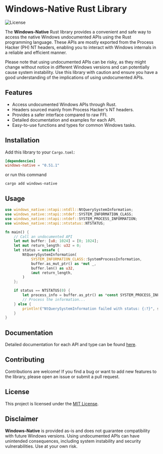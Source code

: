 # Windows-Native Rust Library

![License](https://img.shields.io/badge/license-MIT-blue)

The **Windows-Native** Rust library provides a convenient and safe way to access the native Windows undocumented APIs using the Rust programming language. These APIs are mostly exported from the Process Hacker (PH) NT headers, enabling you to interact with Windows internals in a reliable and efficient manner.

Please note that using undocumented APIs can be risky, as they might change without notice in different Windows versions and can potentially cause system instability. Use this library with caution and ensure you have a good understanding of the implications of using undocumented APIs.

## Features

- Access undocumented Windows APIs through Rust.
- Headers sourced mainly from Process Hacker's NT headers.
- Provides a safer interface compared to raw FFI.
- Detailed documentation and examples for each API.
- Easy-to-use functions and types for common Windows tasks.

## Installation

Add this library to your `Cargo.toml`:

```toml
[dependencies]
windows-native = "0.51.1"
```
or run this command

```
cargo add windows-native
```

## Usage

```rust
use windows_native::ntapi::ntdll::NtQuerySystemInformation;
use windows_native::ntapi::ntdef::SYSTEM_INFORMATION_CLASS;
use windows_native::ntapi::ntdef::SYSTEM_PROCESS_INFORMATION;
use windows_native::ntapi::ntstatus::NTSTATUS;

fn main() {
    // Call an undocumented API
    let mut buffer: [u8; 1024] = [0; 1024];
    let mut return_length: u32 = 0;
    let status = unsafe {
        NtQuerySystemInformation(
            SYSTEM_INFORMATION_CLASS::SystemProcessInformation,
            buffer.as_mut_ptr() as *mut _,
            buffer.len() as u32,
            &mut return_length,
        )
    };

    if status == NTSTATUS(0) {
        let process_info = buffer.as_ptr() as *const SYSTEM_PROCESS_INFORMATION;
        // Process the information...
    } else {
        println!("NtQuerySystemInformation failed with status: {:?}", status);
    }
}
```

## Documentation

Detailed documentation for each API and type can be found [here](https://docs.rs/windows-native/).

## Contributing

Contributions are welcome! If you find a bug or want to add new features to the library, please open an issue or submit a pull request.

## License

This project is licensed under the [MIT License](LICENSE).

## Disclaimer

**Windows-Native** is provided as-is and does not guarantee compatibility with future Windows versions. Using undocumented APIs can have unintended consequences, including system instability and security vulnerabilities. Use at your own risk.
```
